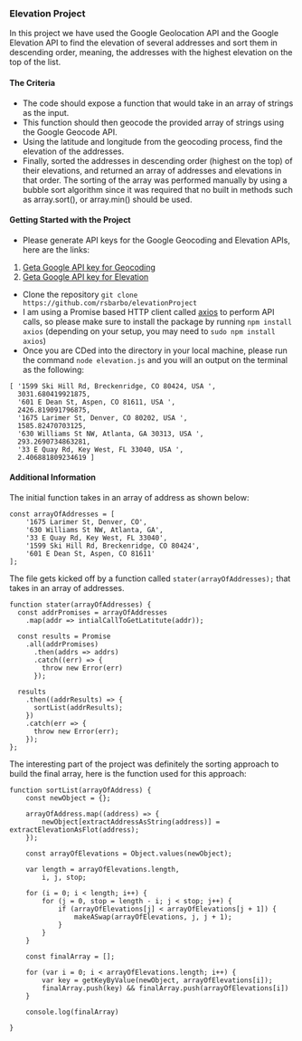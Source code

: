 ### Elevation Project

In this project we have used the Google Geolocation API and the Google Elevation API to find the
elevation of several addresses and sort them in descending order, meaning, the addresses with the highest
elevation on the top of the list.

#### The Criteria

* The code should expose a function that would take in an array of strings as the input.
* This function should then geocode the provided array of strings using the Google
Geocode API.
* Using the latitude and longitude from the geocoding process, find the elevation of the
addresses.
* Finally, sorted the addresses in descending order (highest on the top) of their elevations, and
returned an array of addresses and elevations in that order. The sorting of the array was performed manually by
using a bubble sort algorithm since it was required that no built in methods such as array.sort(), or
array.min() should be used.

#### Getting Started with the Project

* Please generate API keys for the Google Geocoding and Elevation APIs, here are the links:

1. [Get​ ​a​ ​Google​ ​API​ ​key​ ​for​ ​Geocoding](https://developers.google.com/maps/documentation/geocoding/start#get-a-key)
2. [Get​ ​a​ ​Google​ ​API​ ​key​ ​for​ ​Elevation](https://developers.google.com/maps/documentation/elevation/start#get-a-key)

* Clone the repository `git clone https://github.com/rsbarbo/elevationProject`
* I am using a Promise based HTTP client called [axios](https://github.com/axios/axios) to perform API calls,
so please make sure to install the package by running `npm install axios` (depending on your setup, you may need to
`sudo npm install axios`)
* Once you are CDed into the directory in your local machine, please run the command `node elevation.js` and you will an output on the terminal as the following:

```
[ '1599 Ski Hill Rd, Breckenridge, CO 80424, USA ',
  3031.680419921875,
  '601 E Dean St, Aspen, CO 81611, USA ',
  2426.819091796875,
  '1675 Larimer St, Denver, CO 80202, USA ',
  1585.82470703125,
  '630 Williams St NW, Atlanta, GA 30313, USA ',
  293.2690734863281,
  '33 E Quay Rd, Key West, FL 33040, USA ',
  2.406881809234619 ]
  ```

#### Additional Information

The initial function takes in an array of address as shown below:

```
const arrayOfAddresses = [
    '1675 Larimer St, Denver, CO',
    '630 Williams St NW, Atlanta, GA',
    '33 E Quay Rd, Key West, FL 33040',
    '1599 Ski Hill Rd, Breckenridge, CO 80424',
    '601 E Dean St, Aspen, CO 81611'
];
```

The file gets kicked off by a function called `stater(arrayOfAddresses);` that takes in an array of addresses.

```
function stater(arrayOfAddresses) {
  const addrPromises = arrayOfAddresses
    .map(addr => intialCallToGetLatitute(addr));

  const results = Promise
    .all(addrPromises)
      .then(addrs => addrs)
      .catch((err) => {
        throw new Error(err)
      });

  results
    .then((addrResults) => {
      sortList(addrResults);
    })
    .catch(err => {
      throw new Error(err);
    });
};
```

The interesting part of the project was definitely the sorting approach to build the final array, here is the function used for this approach:

```
function sortList(arrayOfAddress) {
    const newObject = {};

    arrayOfAddress.map((address) => {
        newObject[extractAddressAsString(address)] = extractElevationAsFlot(address);
    });

    const arrayOfElevations = Object.values(newObject);

    var length = arrayOfElevations.length,
        i, j, stop;

    for (i = 0; i < length; i++) {
        for (j = 0, stop = length - i; j < stop; j++) {
            if (arrayOfElevations[j] < arrayOfElevations[j + 1]) {
                makeASwap(arrayOfElevations, j, j + 1);
            }
        }
    }

    const finalArray = [];

    for (var i = 0; i < arrayOfElevations.length; i++) {
        var key = getKeyByValue(newObject, arrayOfElevations[i]);
        finalArray.push(key) && finalArray.push(arrayOfElevations[i])
    }

    console.log(finalArray)

}
```
